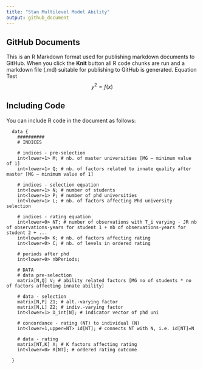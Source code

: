 ```yaml
---
title: "Stan Multilevel Model Ability"
output: github_document
---
```



## GitHub Documents

This is an R Markdown format used for publishing markdown documents to GitHub. When you click the **Knit** button all R code chunks are run and a markdown file (.md) suitable for publishing to GitHub is generated.
Equation Test $$y^2=f(x)$$


## Including Code

You can include R code in the document as follows:

```{stan cars}
  data {
    ##########
    # INDICES
    
    # indices - pre-selection
    int<lower=1> M; # nb. of master universities [MG – minimum value of 1]
    int<lower=1> Q; # nb. of factors related to innate quality after master [MG – minimum value of 1]
    
    # indices - selection equation 
    int<lower=1> N; # number of students
    int<lower=1> P; # number of phd universities
    int<lower=1> L; # nb. of factors affecting Phd university selection
    
    # indices - rating equation
    int<lower=0> NT; # number of observations with T_i varying - JR nb of observations-years for student 1 + nb of observations-years for student 2 + ...
    int<lower=0> K; # nb. of factors affecting rating
    int<lower=0> C; # nb. of levels in ordered rating
    
    # periods after phd 
    int<lower=0> nbPeriods;
    
    # DATA
    # data pre-selection
    matrix[N,Q] V; # ability related factors [MG no of students * no of factors affecting innate ability]
    
    # data - selection
    matrix[N,P] Z1; # alt.-varying factor
    matrix[N,L] Z2; # indiv.-varying factor 
    int<lower=1> D_int[N]; # indicator vector of phd uni
    
    # concordance - rating (NT) to individual (N)
    int<lower=1,upper=NT> id[NT]; # connects NT with N, i.e. id[NT]=N
    
    # data - rating
    matrix[NT,K] X; # K factors affecting rating
    int<lower=0> R[NT]; # ordered rating outcome
    
  }
  

```
